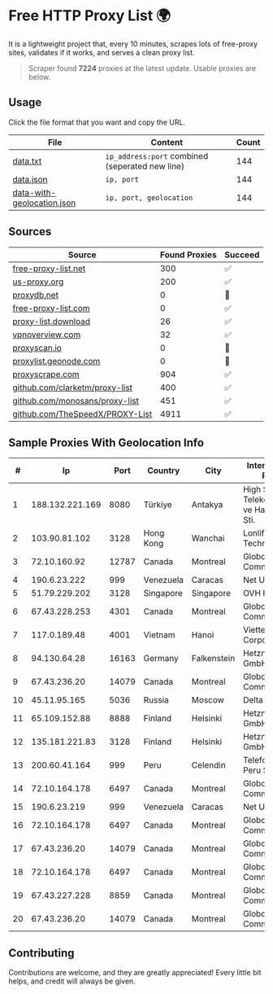 
# Free HTTP Proxy List 🌍

It is a lightweight project that, every 10 minutes, scrapes lots of free-proxy sites, validates if it works, and serves a clean proxy list.


> Scraper found **7224** proxies at the latest update. Usable proxies are below.

## Usage

Click the file format that you want and copy the URL.


|File|Content|Count|
|----|-------|-----|
|[data.txt](https://raw.githubusercontent.com/themiralay/Proxy-List-World/master/data.txt)|`ip_address:port` combined (seperated new line)|144|
|[data.json](https://raw.githubusercontent.com/themiralay/Proxy-List-World/master/data.json)|`ip, port`|144|
|[data-with-geolocation.json](https://raw.githubusercontent.com/themiralay/Proxy-List-World/master/data-with-geolocation.json)|`ip, port, geolocation`|144|

## Sources

|Source|Found Proxies|Succeed|
|------|-------------|-------|
|[free-proxy-list.net](https://free-proxy-list.net)|300|✅|
|[us-proxy.org](https://www.us-proxy.org)|200|✅|
|[proxydb.net](http://proxydb.net)|0|🚫|
|[free-proxy-list.com](https://free-proxy-list.com/?page=&port=&type%5B%5D=http&type%5B%5D=https&up_time=0&search=Search)|0|✅|
|[proxy-list.download](https://www.proxy-list.download/HTTP)|26|✅|
|[vpnoverview.com](https://vpnoverview.com/privacy/anonymous-browsing/free-proxy-servers)|32|✅|
|[proxyscan.io](https://www.proxyscan.io)|0|🚫|
|[proxylist.geonode.com](https://proxylist.geonode.com/api/proxy-list?limit=300&page=1&sort_by=lastChecked&sort_type=desc&protocols=http,https)|0|🚫|
|[proxyscrape.com](https://api.proxyscrape.com/v2/?request=displayproxies&protocol=http&timeout=10000&country=all&ssl=all&anonymity=all)|904|✅|
|[github.com/clarketm/proxy-list](https://raw.githubusercontent.com/clarketm/proxy-list/master/proxy-list-raw.txt)|400|✅|
|[github.com/monosans/proxy-list](https://raw.githubusercontent.com/monosans/proxy-list/main/proxies/http.txt)|451|✅|
|[github.com/TheSpeedX/PROXY-List](https://raw.githubusercontent.com/TheSpeedX/PROXY-List/master/http.txt)|4911|✅|


## Sample Proxies With Geolocation Info

|#|Ip|Port|Country|City|Internet Service Provider|
|-|--|----|-------|----|-------------------------|
|1|188.132.221.169|8080|Türkiye|Antakya|High Speed Telekomunikasyon ve Hab. Hiz. Ltd. Sti.|
|2|103.90.81.102|3128|Hong Kong|Wanchai|Lonlife Technology Co.|
|3|72.10.160.92|12787|Canada|Montreal|GloboTech Communications|
|4|190.6.23.222|999|Venezuela|Caracas|Net Uno|
|5|51.79.229.202|3128|Singapore|Singapore|OVH Hosting|
|6|67.43.228.253|4301|Canada|Montreal|GloboTech Communications|
|7|117.0.189.48|4001|Vietnam|Hanoi|Viettel Corporation|
|8|94.130.64.28|16163|Germany|Falkenstein|Hetzner Online GmbH|
|9|67.43.236.20|14079|Canada|Montreal|GloboTech Communications|
|10|45.11.95.165|5036|Russia|Moscow|Delta Ltd|
|11|65.109.152.88|8888|Finland|Helsinki|Hetzner Online GmbH|
|12|135.181.221.83|3128|Finland|Helsinki|Hetzner Online GmbH|
|13|200.60.41.164|999|Peru|Celendin|Telefonica del Peru S.A.A.|
|14|72.10.164.178|6497|Canada|Montreal|GloboTech Communications|
|15|190.6.23.219|999|Venezuela|Caracas|Net Uno|
|16|72.10.164.178|6497|Canada|Montreal|GloboTech Communications|
|17|67.43.236.20|14079|Canada|Montreal|GloboTech Communications|
|18|72.10.164.178|6497|Canada|Montreal|GloboTech Communications|
|19|67.43.227.228|8859|Canada|Montreal|GloboTech Communications|
|20|67.43.236.20|14079|Canada|Montreal|GloboTech Communications|



## Contributing

Contributions are welcome, and they are greatly appreciated! Every
little bit helps, and credit will always be given.

